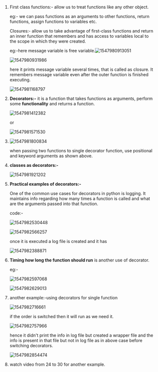 1. First class functions:- allow us to treat functions like any other object.

   eg:- we can pass functions as an arguments to other functions, return functions, assign functions to variables etc. 

   Closures:- allow us to take advantage of first-class functions and return an inner function that remembers and has access to variables local to the scope in which they were created.

   eg:-here message variable is free variable.![1547980913051](https://github.com/adityakuppa26/Python-Notes/blob/lalith_notes/images/1547980913051.png) 

   ![1547980931986](https://github.com/adityakuppa26/Python-Notes/blob/lalith_notes/images/1547980931986.png) 

   here it prints message variable several times, that is called as closure. It remembers message variable even after the outer function is finished executing.

   ![1547981168797](https://github.com/adityakuppa26/Python-Notes/blob/lalith_notes/images/1547981168797.png) 

   

2. **Decorators:-** it is a function that takes functions as arguments, perform some **functionality** and returns a function.

   ![1547981412382](https://github.com/adityakuppa26/Python-Notes/blob/lalith_notes/images/1547981412382.png) 

   or

   ![1547981571530](https://github.com/adityakuppa26/Python-Notes/blob/lalith_notes/images/1547981571530.png) 

3. ![1547981800834](https://github.com/adityakuppa26/Python-Notes/blob/lalith_notes/images/1547981800834.png) 

   when passing two functions to single decorator function, use positional and keyword arguments as shown above.

4. **classes as decorators:-**

   ![1547981921202](https://github.com/adityakuppa26/Python-Notes/blob/lalith_notes/images/1547981921202.png) 

5. **Practical examples of decorators:-**

   One of the common use cases for decorators in python is logging. It maintains info regarding how many times a function is called and what are the arguments passed into that function. 

   code:-

   ![1547982530448](https://github.com/adityakuppa26/Python-Notes/blob/lalith_notes/images/1547982530448.png) 

   ![1547982566257](https://github.com/adityakuppa26/Python-Notes/blob/lalith_notes/images/1547982566257.png) 

   once it is executed a log file is created and it has 

   ![1547982388871](https://github.com/adityakuppa26/Python-Notes/blob/lalith_notes/images/1547982388871.png) 

   

6. **Timing how long the function should run** is another use of decorator.

   eg:- 

   ![1547982597068](https://github.com/adityakuppa26/Python-Notes/blob/lalith_notes/images/1547982597068.png) 

   ![1547982629013](https://github.com/adityakuppa26/Python-Notes/blob/lalith_notes/images/1547982629013.png) 

7. another example:-using decorators for single function

   ![1547982716661](https://github.com/adityakuppa26/Python-Notes/blob/lalith_notes/images/1547982716661.png) 

   if the order is switched then it will run as we need it.

   ![1547982757966](https://github.com/adityakuppa26/Python-Notes/blob/lalith_notes/images/1547982757966.png) 

   hence it didn't print the info in log file but created a wrapper file and the info is present in that file but not in log file as in above case before switching decorators.

   ![1547982854474](https://github.com/adityakuppa26/Python-Notes/blob/lalith_notes/images/1547982854474.png) 

8. watch video from 24 to 30 for another example.


